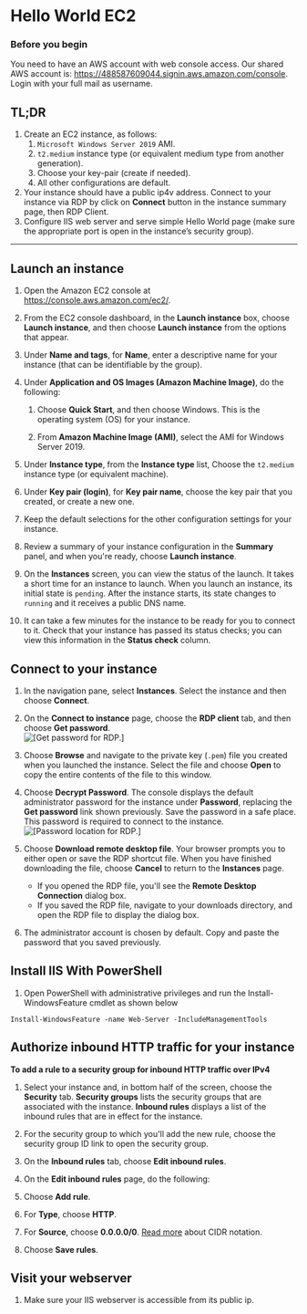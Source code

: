 # Hello World EC2

### Before you begin  

You need to have an AWS account with web console access. Our shared AWS account is:
<a href="https://964849360084.signin.aws.amazon.com/console" target="_blank">https://488587609044.signin.aws.amazon.com/console</a>. Login with your full mail as username.

## TL;DR

1. Create an EC2 instance, as follows:
   1. `Microsoft Windows Server 2019` AMI.
   2. `t2.medium` instance type  (or equivalent medium type from another generation).
   3. Choose your key-pair (create if needed).
   4. All other configurations are  default. 
2. Your instance should have a public ip4v address. Connect to your instance via RDP by click on **Connect** button in the instance summary page, then RDP Client. 
3. Configure IIS web server and serve simple Hello World page (make sure the appropriate port is open in the instance’s security group).

---

## Launch an instance

1. Open the Amazon EC2 console at [https://console\.aws\.amazon\.com/ec2/](https://console.aws.amazon.com/ec2/)\.

1. From the EC2 console dashboard, in the **Launch instance** box, choose **Launch instance**, and then choose **Launch instance** from the options that appear\.

1. Under **Name and tags**, for **Name**, enter a descriptive name for your instance (that can be identifiable by the group)\.

1. Under **Application and OS Images \(Amazon Machine Image\)**, do the following:

   1. Choose **Quick Start**, and then choose Windows\. This is the operating system \(OS\) for your instance\.

   1. From **Amazon Machine Image \(AMI\)**, select the AMI for Windows Server 2019\.

1. Under **Instance type**, from the **Instance type** list, Choose the `t2.medium` instance type (or equivalent machine). 

1. Under **Key pair \(login\)**, for **Key pair name**, choose the key pair that you created, or create a new one.

1. Keep the default selections for the other configuration settings for your instance\.

1. Review a summary of your instance configuration in the **Summary** panel, and when you're ready, choose **Launch instance**\.

1. On the **Instances** screen, you can view the status of the launch\. It takes a short time for an instance to launch\. When you launch an instance, its initial state is `pending`\. After the instance starts, its state changes to `running` and it receives a public DNS name\.

1. It can take a few minutes for the instance to be ready for you to connect to it\. Check that your instance has passed its status checks; you can view this information in the **Status check** column\.

## Connect to your instance

1. In the navigation pane, select **Instances**\. Select the instance and then choose **Connect**\.

1. On the **Connect to instance** page, choose the **RDP client** tab, and then choose **Get password**\.  
   ![\[Get password for RDP.\]](http://docs.aws.amazon.com/AWSEC2/latest/WindowsGuide/images/windows-connect-get-password.png)

1. Choose **Browse** and navigate to the private key \(`.pem`\) file you created when you launched the instance\. Select the file and choose **Open** to copy the entire contents of the file to this window\.

1. Choose **Decrypt Password**\. The console displays the default administrator password for the instance under **Password**, replacing the **Get password** link shown previously\. Save the password in a safe place\. This password is required to connect to the instance\.  
   ![\[Password location for RDP.\]](http://docs.aws.amazon.com/AWSEC2/latest/WindowsGuide/images/windows-connect-password.png)

1. Choose **Download remote desktop file**\. Your browser prompts you to either open or save the RDP shortcut file\. When you have finished downloading the file, choose **Cancel** to return to the **Instances** page\.
   + If you opened the RDP file, you'll see the **Remote Desktop Connection** dialog box\.
   + If you saved the RDP file, navigate to your downloads directory, and open the RDP file to display the dialog box\.

1. The administrator account is chosen by default\. Copy and paste the password that you saved previously\.

## Install IIS With PowerShell

1. Open PowerShell with administrative privileges and run the Install-WindowsFeature cmdlet as shown below
```
Install-WindowsFeature -name Web-Server -IncludeManagementTools
```

## Authorize inbound HTTP traffic for your instance

**To add a rule to a security group for inbound HTTP traffic over IPv4**

1. Select your instance and, in bottom half of the screen, choose the **Security** tab\. **Security groups** lists the security groups that are associated with the instance\. **Inbound rules** displays a list of the inbound rules that are in effect for the instance\.

2. For the security group to which you'll add the new rule, choose the security group ID link to open the security group\.

3. On the **Inbound rules** tab, choose **Edit inbound rules**\.

4. On the **Edit inbound rules** page, do the following:

5. Choose **Add rule**\.

6. For **Type**, choose **HTTP**\.

7. For **Source**, choose **0.0.0.0/0**. [Read more](https://en.wikipedia.org/wiki/Classless_Inter-Domain_Routing) about CIDR notation. 
   
8. Choose **Save rules**\.

## Visit your webserver

1. Make sure your IIS webserver is accessible from its public ip.  
